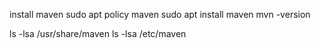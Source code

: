 install maven
sudo apt policy maven
sudo apt install maven
mvn -version

ls -lsa /usr/share/maven
ls -lsa /etc/maven
